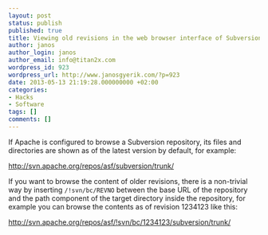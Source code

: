 ```yaml
---
layout: post
status: publish
published: true
title: Viewing old revisions in the web browser interface of Subversion
author: janos
author_login: janos
author_email: info@titan2x.com
wordpress_id: 923
wordpress_url: http://www.janosgyerik.com/?p=923
date: 2013-05-13 21:19:28.000000000 +02:00
categories:
- Hacks
- Software
tags: []
comments: []
---
```

If Apache is configured to browse a Subversion repository, its files and directories are shown as of the latest version by default, for example:

<a href="http://svn.apache.org/repos/asf/subversion/trunk/">http://svn.apache.org/repos/asf/subversion/trunk/</a>

If you want to browse the content of older revisions, there is a non-trivial way by inserting <code>/!svn/bc/REVNO</code> between the base URL of the repository and the path component of the target directory inside the repository, for example you can browse the contents as of revision 1234123 like this:

<a href="http://svn.apache.org/repos/asf/!svn/bc/1234123/subversion/trunk/">http://svn.apache.org/repos/asf/!svn/bc/1234123/subversion/trunk/</a>
